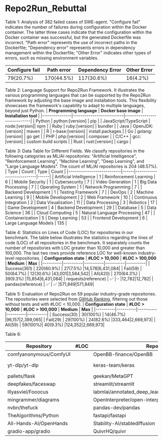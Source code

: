 # Repo2Run_Rebuttal

Table 1: Analysis of 382 failed cases of SWE-agent. "Configure fail" indicates the number of failures during configuration within the Docker container. The latter three cases indicate that the configuration within the Docker container was successful, but the generated Dockerfile was incorrect. "Path error" represents the use of incorrect paths in the Dockerfile; "Dependency error" represents errors in dependency management within the Dockerfile; "Other Error" indicates other types of errors, such as missing environment variables.

| **Configure fail** | **Path error** | **Dependency Error** | **Other Error** |
|----------|----------|----------|----------|
| 79(20.7%) | 170(44.5%) | 117(30.6%) | 16(4.2%) |

Table 2: Language Support for Repo2Run Framework. It illustrates the various programming languages that can be supported by the Repo2Run framework by adjusting the base image and installation tools. This flexibility showcases the framework's capability to adapt to multiple languages, beyond just Python.
| **Programming language**      | **Docker base image**                 | **Installation tool**                    |
|---------------|--------------------------|-----------------------------|
| Python        | python:[version]         | pip                         |
| JavaScript/TypeScript    | node:[version]| npm                         |
| Ruby          | ruby:[version]           | bundler                     |
| Java          | OpenJDK:[version]        | maven                       |
| R             | r-base:[version]         | install.packages            |
| Go            | golang:[version]         | go get                      |
| PHP           | php:[version]            | composer                    |
| C/C++         | gcc:[version]            | custom build scripts        |
| Rust          | rust:[version]           | cargo                       |

Table 3: Data Table for Different Fields. We classify repositories in the following categories as ML/AI repositories: "Artificial Intelligence", "Reinforcement Learning", "Machine Learning", "Deep Learning", and "Large Language Models". The count of ML/AI repositories is 204 (48.57%).
| Type                  | Count | Type                  | Count |
|---------------------------|------|---------------------------|------|
| Artificial Intelligence   | 1    | Reinforcement Learning    | 6    |
| Mobile Security           | 1    | Cybersecurity             | 7    |
| Video Generation          | 1    | Big Data Processing       | 7    |
| Operating System          | 1    | Network Programming       | 7    |
| Backend Development       | 1    | Testing Framework         | 7    |
| DevOps                    | 2    | Machine Learning          | 9    |
| Mobile Development        | 2    | Web Framework             | 10   |
| Continuous Integration    | 2    | Data Visualization        | 11   |
| Data Processing           | 3    | Robotics                  | 17   |
| Game Development          | 4    | Backend Development       | 29   |
| Database                  | 5    | Data Science              | 36   |
| Cloud Computing           | 5    | Natural Language Processing | 47  |
| Containerization          | 5    | Deep Learning             | 53   |
| Frontend Development      | 6    | Large Language Models     | 135  |


Table 4: Statistics on Lines of Code (LOC) for repositories in our benchmark. The table below illustrates the statistics regarding the lines of code (LOC) of all repositories in the benchmark. It separately counts the number of repositories with LOC greater than 10,000 and greater than 100,000. The last two rows provide reference LOC for well-known industry-level repositories.
| **Configuration state** | **#LOC > 10,000** | **#LOC > 100,000** | **Medium** | **Max** |
|----------|----------|----------|----------|----------|
| Success(361) | 220(60.9%) | 27(7.5%) |14,578|6,431,084|
| Fail(59) | 50(84.7%) | 12(30.6%) |43,001|3,584,542|
| All(420) | 270(64.3%) | 39(9.3%) |15,854|6,431,084|
| requests(reference) | ✅ | - |12,782|12,782|
| pandas(reference) | ✅ | ✅ |571,849|571,849|

Table 5: Evaluation of Repo2Run on 59 popular industry-grade repositories. The repositories were selected from [GitHub Ranking](https://github.com/EvanLi/Github-Ranking/blob/master/Top100/Python.md), filtering out those without tests and with #LOC < 10,000.
| **Configuration state** | **#LOC > 10,000** | **#LOC > 100,000** | **Medium** | **Max** |
|----------|----------|----------|----------|----------|
| Success(30) | 30(100%) | 14(46.7%) |96,157|2,389,065|
| Fail(29) | 29(100%) | 24(82.6%) |333,464|2,669,973|
| All(59) | 59(100%)| 40(9.3%) |124,352|2,669,973|

Table 6: 

| Repository                                            | #LOC | Repository                                            | #LOC | Repository                                            | #LOC |
|-------------------------------------------------------|------------|-------------------------------------------------------|------------|-------------------------------------------------------|------------|
| comfyanonymous/ComfyUI                                |            | OpenBB-finance/OpenBB                                 |            | scrapy/scrapy                                         |            |
| yt-dlp/yt-dlp                                         |            | keras-team/keras                                      |            | AUTOMATIC1111/stable-diffusion-webui                  |            |
| pallets/flask                                         |            | geekan/MetaGPT                                        |            | psf/black                                             |            |
| deepfakes/faceswap                                    |            | streamlit/streamlit                                   |            | psf/requests                                          |            |
| lllyasviel/Fooocus                                    |            | labmlai/annotated_deep_learning_paper_implementations |            | RVC-Boss/GPT-SoVITS                                   |            |
| mingrammer/diagrams                                   |            | OpenInterpreter/open-interpreter                      |            | hiyouga/LLaMA-Factory                                 |            |
| nvbn/thefuck                                          |            | pandas-dev/pandas                                     |            | ytdl-org/youtube-dl                                   |            |
| TheAlgorithms/Python                                  |            | fastapi/fastapi                                       |            | Textualize/rich                                       |            |
| All-Hands-AI/OpenHands                                |            | Stability-AI/stablediffusion                          |            | ultralytics/ultralytics                               |            |
| gradio-app/gradio                                     |            | QuivrHQ/quivr                                         |            | freqtrade/freqtrade                                   |            |

